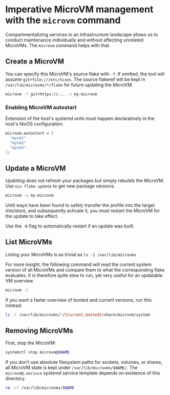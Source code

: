 # Imperative MicroVM management with the `microvm` command

Compartmentalizing services in an infrastructure landscape allows us to
conduct maintenance individually and without affecting unrelated
MicroVMs. The `microvm` command helps with that.

## Create a MicroVM

You can specify this MicroVM's source flake with `-f`. If omitted, the
tool will assume `git+file:///etc/nixos`. The source flakeref will be
kept in `/var/lib/microvms/*/flake` for future updating the MicroVM.

```bash
microvm -f git+https://... -c my-microvm
```

### Enabling MicroVM autostart

Extension of the host's systemd units must happen declaratively in the
host's NixOS configuration:

```nix
microvm.autostart = [
  "myvm1"
  "myvm2"
  "myvm3"
];
```

## Update a MicroVM

*Updating* does not refresh your packages but simply rebuilds the
MicroVM. Use `nix flake update` to get new package versions.

```bash
microvm -u my-microvm
```

Until ways have been found to safely transfer the profile into the
target /nix/store, and subsequently activate it, you must restart the
MicroVM for the update to take effect.

Use the `-R` flag to automatically restart if an update was built.

## List MicroVMs

Listing your MicroVMs is as trivial as `ls -1 /var/lib/microvms`

For more insight, the following command will read the current system
version of all MicroVMs and compare them to what the corresponding
flake evaluates. It is therefore quite slow to run, yet very useful
for an updatable VM overview.

```bash
microvm -l
```

If you want a faster overview of booted and current versions, run
this instead:

```bash
ls -l /var/lib/microvms/*/{current,booted}/share/microvm/system
```

## Removing MicroVMs

First, stop the MicroVM:

```bash
systemctl stop microvm@$NAME
```

If you don't use absolute filesystem paths for sockets, volumes, or
shares, all MicroVM state is kept under `/var/lib/microvms/$NAME/`.
The `microvm@.serivce` systemd service template depends on existence
of this directory.

```bash
rm -rf /var/lib/microvms/$NAME
```
